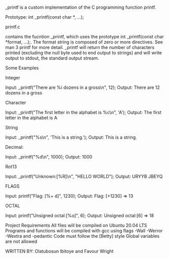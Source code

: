 _printf is a custom implementation of the C programming function printf.

Prototype: int _printf(const char *, ...);

printf.c

contains the fucntion _printf, which uses the prototype int _printf(const char *format, ...);. The format string is composed of zero or more directives. See man 3 printf for more detail. _printf will return the number of characters printed (excluding the null byte used to end output to strings) and will write output to stdout, the standard output stream.

Some Examples

Integer

Input: _printf("There are %i dozens in a gross\n", 12);
Output: There are 12 dozens in a gross

Character

Input: _printf("The first letter in the alphabet is %c\n", 'A');
Output: The first letter in the alphabet is A

String

Input: _printf("%s\n", 'This is a string.');
Output: This is a string.

Decimal:

Input: _printf("%d\n", 1000);
Output: 1000

Rot13

Input: _printf("Unknown:[%R]\n", "HELLO WORLD");
Output: URYYB JBEYQ

FLAGS

Input: printf("Flag: [%+ d]", 1230);
Output: Flag: [+1230] => 13

OCTAL

Input: printf("Unsigned octal:[%o]", 6);
Output: Unsigned octal:[6] => 18

Project Requirements
All files will be compiled on Ubuntu 20.04 LTS
Programs and functions will be compiled with gcc using flags -Wall -Werror -Wextra and -pedantic
Code must follow the [Betty] style
Global variables are not allowed


WRITTEN BY: Olatubosun Ibitoye and Favour Wright
